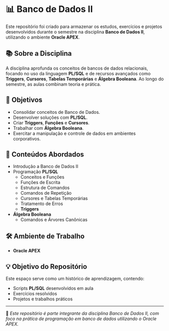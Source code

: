 # 📊 Banco de Dados II

Este repositório foi criado para armazenar os estudos, exercícios e projetos desenvolvidos durante o semestre na disciplina **Banco de Dados II**, utilizando o ambiente **Oracle APEX**.

## 📚 Sobre a Disciplina

A disciplina aprofunda os conceitos de bancos de dados relacionais, focando no uso da linguagem **PL/SQL** e de recursos avançados como **Triggers**, **Cursores**, **Tabelas Temporárias** e **Álgebra Booleana**. Ao longo do semestre, as aulas combinam teoria e prática.

## 🎯 Objetivos

- Consolidar conceitos de Banco de Dados.
- Desenvolver soluções com **PL/SQL**.
- Criar **Triggers**, **Funções** e **Cursores**.
- Trabalhar com **Álgebra Booleana**.
- Exercitar a manipulação e controle de dados em ambientes corporativos.

## 📅 Conteúdos Abordados

- Introdução a Banco de Dados II
- Programação **PL/SQL**
  - Conceitos e Funções
  - Funções de Escrita
  - Estrutura de Comandos
  - Comandos de Repetição
  - Cursores e Tabelas Temporárias
  - Tratamento de Erros
  - **Triggers**
- **Álgebra Booleana**
  - Comandos e Árvores Canônicas

## 🛠️ Ambiente de Trabalho

- **Oracle APEX**  

## 💡 Objetivo do Repositório

Este espaço serve como um histórico de aprendizagem, contendo:

- Scripts **PL/SQL** desenvolvidos em aula
- Exercícios resolvidos
- Projetos e trabalhos práticos

---

📌 *Este repositório é parte integrante da disciplina Banco de Dados II, com foco na prática de programação em banco de dados utilizando o Oracle APEX.*
